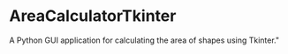 # AreaCalculatorTkinter
A Python GUI application for calculating the area of shapes using Tkinter."
